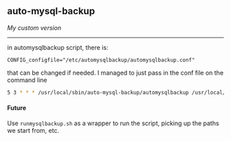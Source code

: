 ## auto-mysql-backup

*My custom version*

---

in automysqlbackup script, there is:

```
CONFIG_configfile="/etc/automysqlbackup/automysqlbackup.conf"
```

that can be changed if needed. I managed to just pass in the conf file on the command line

```bash
5 3 * * * /usr/local/sbin/auto-mysql-backup/automysqlbackup /usr/local/sbin/auto-mysql-backup/automysqlbackup.conf
```

#### Future

Use ```runmysqlbackup.sh``` as a wrapper to run the script, picking up the paths we start from, etc.